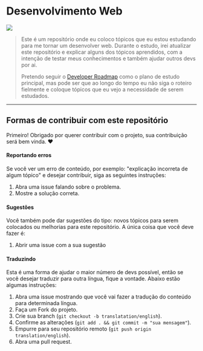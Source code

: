 # Desenvolvimento Web

![](../../imgs/cover.jpg)

> Este é um repositório onde eu coloco tópicos que eu estou estudando para me tornar um desenvolver web. Durante o estudo, irei atualizar este repositório e explicar alguns dos tópicos aprendidos, com a intenção de testar meus conhecimentos e também ajudar outros devs por ai.
>
> Pretendo seguir o [Developer Roadmap](https://github.com/kamranahmedse/developer-roadmap) como o plano de estudo principal, mas pode ser que ao longo do tempo eu não siga o roteiro fielmente e coloque tópicos que eu vejo a necessidade de serem estudados.

---

## Formas de contribuir com este repositório
Primeiro! Obrigado por querer contribuir com o projeto, sua contribuição será bem vinda. :heart:

#### Reportando erros
Se você ver um erro de conteúdo, por exemplo: "explicação incorreta de algum tópico" e desejar contribuir, siga as seguintes instruções: 
1. Abra uma issue falando sobre o problema.
2. Mostre a solução correta.

#### Sugestões
Você também pode dar sugestões do tipo: novos tópicos para serem colocados ou melhorias para este repositório. A única coisa que você deve fazer é:
1. Abrir uma issue com a sua sugestão 

#### Traduzindo
Esta é uma forma de  ajudar o maior número de devs possível, então se você desejar traduzir para outra língua, fique a vontade. Abaixo estão algumas instruções:
1. Abra uma issue mostrando que você vai fazer a tradução do conteúdo para determinada língua.
2. Faça um Fork do projeto.
3. Crie sua branch (`git checkout -b translatation/english`).
4. Confirme as alterações (`git add . && git commit -m "sua mensagem"`).
5. Empurre para seu repositório remoto (`git push origin translation/english`).
6. Abra uma pull request.
